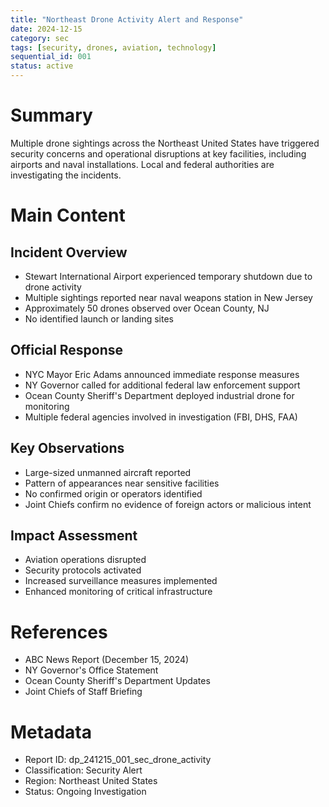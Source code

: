 ```yaml
---
title: "Northeast Drone Activity Alert and Response"
date: 2024-12-15
category: sec
tags: [security, drones, aviation, technology]
sequential_id: 001
status: active
---
```


# Summary
Multiple drone sightings across the Northeast United States have triggered security concerns and operational disruptions at key facilities, including airports and naval installations. Local and federal authorities are investigating the incidents.

# Main Content

## Incident Overview
- Stewart International Airport experienced temporary shutdown due to drone activity
- Multiple sightings reported near naval weapons station in New Jersey
- Approximately 50 drones observed over Ocean County, NJ
- No identified launch or landing sites

## Official Response
- NYC Mayor Eric Adams announced immediate response measures
- NY Governor called for additional federal law enforcement support
- Ocean County Sheriff's Department deployed industrial drone for monitoring
- Multiple federal agencies involved in investigation (FBI, DHS, FAA)

## Key Observations
- Large-sized unmanned aircraft reported
- Pattern of appearances near sensitive facilities
- No confirmed origin or operators identified
- Joint Chiefs confirm no evidence of foreign actors or malicious intent

## Impact Assessment
- Aviation operations disrupted
- Security protocols activated
- Increased surveillance measures implemented
- Enhanced monitoring of critical infrastructure

# References
- ABC News Report (December 15, 2024)
- NY Governor's Office Statement
- Ocean County Sheriff's Department Updates
- Joint Chiefs of Staff Briefing

# Metadata
- Report ID: dp_241215_001_sec_drone_activity
- Classification: Security Alert
- Region: Northeast United States
- Status: Ongoing Investigation